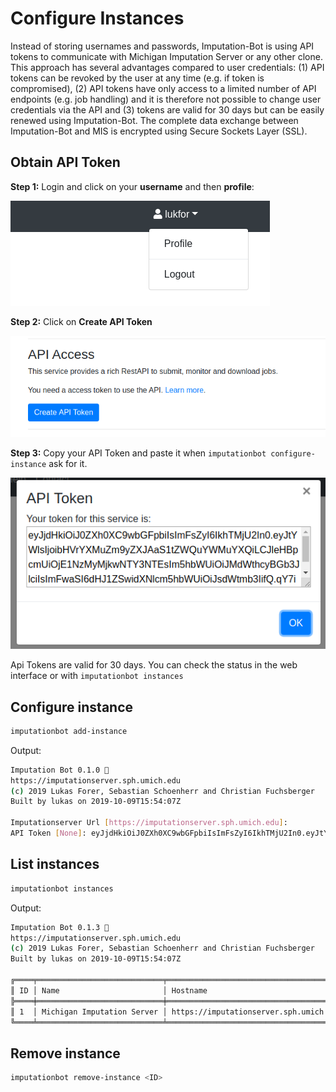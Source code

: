 # Configure Instances

Instead of storing usernames and passwords, Imputation-Bot is using API tokens to communicate with Michigan Imputation Server or any other clone. This approach has several advantages compared to user credentials: (1) API tokens can be revoked by the user at any time (e.g. if token is compromised), (2) API tokens have only access to a limited number of API endpoints (e.g. job handling) and it is therefore not possible to change user credentials via the API and (3) tokens are valid for 30 days but can be easily renewed using Imputation-Bot. The complete data exchange between Imputation-Bot and MIS is encrypted using Secure Sockets Layer (SSL).

## Obtain API Token

**Step 1:** Login and click on your **username** and then **profile**:

![Image1](assets/token1.png)

**Step 2:** Click on **Create API Token**

![Image1](assets/token2.png)

**Step 3:** Copy your API Token and paste it when `imputationbot configure-instance` ask for it.

![Image1](assets/token3.png)

Api Tokens are valid for 30 days. You can check the status in the web interface or with `imputationbot instances`

## Configure instance

```sh
imputationbot add-instance
```

Output:

```sh
Imputation Bot 0.1.0 🤖
https://imputationserver.sph.umich.edu
(c) 2019 Lukas Forer, Sebastian Schoenherr and Christian Fuchsberger
Built by lukas on 2019-10-09T15:54:07Z

Imputationserver Url [https://imputationserver.sph.umich.edu]:
API Token [None]: eyJjdHkiOiJ0ZXh0XC9wbGFpbiIsImFsZyI6IkhTMjU2In0.eyJtYWlsIjoibHVrYXMuZm9yZXJAaS1tZWQuYWMuYXQiLCJleHBpcmUiOjE1NzMyMjkwNTY3NTEsIm5hbWUiOiJMdWthcyBGb3JlciIsImFwaSI6dHJ1ZSwidXNlcm5hbWUiOiJsdWtmb3IifQ.qY7iEM6ul-gJ0EuHmEUHRnoS5hZs7kD1HC95NFaxE9w
```

## List instances

```sh
imputationbot instances
```

Output:

```sh
Imputation Bot 0.1.3 🤖
https://imputationserver.sph.umich.edu
(c) 2019 Lukas Forer, Sebastian Schoenherr and Christian Fuchsberger
Built by lukas on 2019-10-09T15:54:07Z

╔════╤════════════════════════════╤════════════════════════════════════════╤══════════╤═════════╤══════════════════════════════╗
║ ID │ Name                       │ Hostname                               │ Username │ Version │ Token expires on             ║
╠════╪════════════════════════════╪════════════════════════════════════════╪══════════╪═════════╪══════════════════════════════╣
║ 1  │ Michigan Imputation Server │ https://imputationserver.sph.umich.edu │ lukfor   │ 1.2.4   │ Fri Dec 27 13:14:48 CET 2019 ║
╚════╧════════════════════════════╧════════════════════════════════════════╧══════════╧═════════╧══════════════════════════════╝
```



## Remove instance

```sh
imputationbot remove-instance <ID>
```
